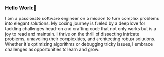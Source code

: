 ### Hello World👋

I am a passionate software engineer on a mission to turn complex problems into elegant solutions. My coding journey is fueled by a deep love for tackling challenges head-on and crafting code that not only works but is a joy to read and maintain.
I thrive on the thrill of dissecting intricate problems, unraveling their complexities, and architecting robust solutions. Whether it's optimizing algorithms or debugging tricky issues, I embrace challenges as opportunities to learn and grow.
